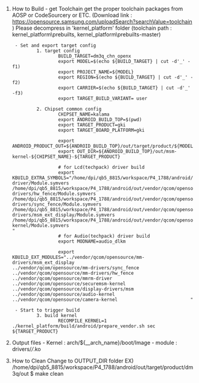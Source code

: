 1. How to Build
        - get Toolchain
                get the proper toolchain packages from AOSP or CodeSourcery or ETC.
                (Download link : https://opensource.samsung.com/uploadSearch?searchValue=toolchain )
                Please decompress in 'kernel_platform' folder
                (toolchain path : kernel_platform\prebuilts, kernel_platform\prebuilts-master)

        - Set and export target config
                1. target config
                        BUILD_TARGET=dm3q_chn_openx
                        export MODEL=$(echo ${BUILD_TARGET} | cut -d'_' -f1)
                        export PROJECT_NAME=${MODEL}
                        export REGION=$(echo ${BUILD_TARGET} | cut -d'_' -f2)
                        export CARRIER=$(echo ${BUILD_TARGET} | cut -d'_' -f3)
                        export TARGET_BUILD_VARIANT= user
                        
                2. Chipset common config
                        CHIPSET_NAME=kalama
                        export ANDROID_BUILD_TOP=$(pwd)
                        export TARGET_PRODUCT=gki
                        export TARGET_BOARD_PLATFORM=gki

                        export ANDROID_PRODUCT_OUT=${ANDROID_BUILD_TOP}/out/target/product/${MODEL}
                        export OUT_DIR=${ANDROID_BUILD_TOP}/out/msm-kernel-${CHIPSET_NAME}-${TARGET_PRODUCT}

                        # for Lcd(techpack) driver build
                        export KBUILD_EXTRA_SYMBOLS="/home/dpi/qb5_8815/workspace/P4_1788/android/out/vendor/qcom/opensource/mmrm-driver/Module.symvers                                                                         /home/dpi/qb5_8815/workspace/P4_1788/android/out/vendor/qcom/opensource/mm-drivers/hw_fence/Module.symvers                                                                         /home/dpi/qb5_8815/workspace/P4_1788/android/out/vendor/qcom/opensource/mm-drivers/sync_fence/Module.symvers                                                                         /home/dpi/qb5_8815/workspace/P4_1788/android/out/vendor/qcom/opensource/mm-drivers/msm_ext_display/Module.symvers                                                                         /home/dpi/qb5_8815/workspace/P4_1788/android/out/vendor/qcom/opensource/securemsm-kernel/Module.symvers                                                                         "
                        # for Audio(techpack) driver build
                        export MODNAME=audio_dlkm

                        export KBUILD_EXT_MODULES="../vendor/qcom/opensource/mm-drivers/msm_ext_display                           ../vendor/qcom/opensource/mm-drivers/sync_fence                           ../vendor/qcom/opensource/mm-drivers/hw_fence                           ../vendor/qcom/opensource/mmrm-driver                           ../vendor/qcom/opensource/securemsm-kernel                           ../vendor/qcom/opensource/display-drivers/msm                           ../vendor/qcom/opensource/audio-kernel                           ../vendor/qcom/opensource/camera-kernel                           "

        - Start to trigger build
                3. build kernel
                        RECOMPILE_KERNEL=1 ./kernel_platform/build/android/prepare_vendor.sh sec ${TARGET_PRODUCT}


2. Output files
        - Kernel : arch/${__arch_name}/boot/Image
        - module : drivers/*/*.ko

3. How to Clean
        Change to OUTPUT_DIR folder
        EX) /home/dpi/qb5_8815/workspace/P4_1788/android/out/target/product/dm3q/out
        $ make clean

